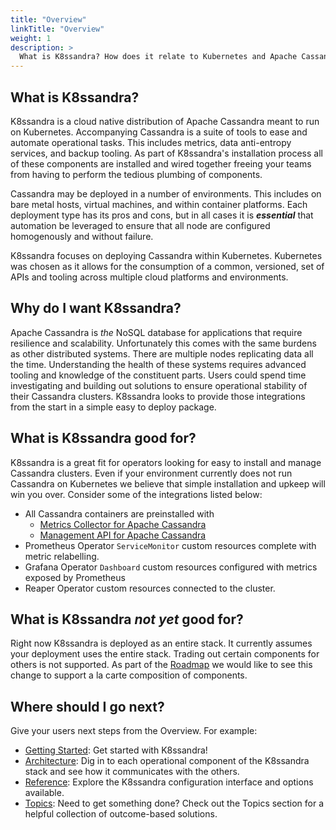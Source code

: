 ```yaml
---
title: "Overview"
linkTitle: "Overview"
weight: 1
description: >
  What is K8ssandra? How does it relate to Kubernetes and Apache Cassandra?
---
```


## What is K8ssandra?

K8ssandra is a cloud native distribution of Apache Cassandra meant to run on Kubernetes. Accompanying Cassandra is a suite of tools to ease and automate operational tasks. This includes metrics, data anti-entropy services, and backup tooling. As part of K8ssandra's installation process all of these components are installed and wired together freeing your teams from having to perform the tedious plumbing of components.

Cassandra may be deployed in a number of environments. This includes on bare metal hosts, virtual machines, and within container platforms. Each deployment type has its pros and cons, but in all cases it is **_essential_** that automation be leveraged to ensure that all node are configured homogenously and without failure.

K8ssandra focuses on deploying Cassandra within Kubernetes. Kubernetes was chosen as it allows for the consumption of a common, versioned, set of APIs and tooling across multiple cloud platforms and environments.

## Why do I want K8ssandra?

Apache Cassandra is _the_ NoSQL database for applications that require resilience and scalability. Unfortunately this comes with the same burdens as other distributed systems. There are multiple nodes replicating data all the time. Understanding the health of these systems requires advanced tooling and knowledge of the constituent parts. Users could spend time investigating and building out solutions to ensure operational stability of their Cassandra clusters. K8ssandra looks to provide those integrations from the start in a simple easy to deploy package. 

## What is K8ssandra good for?

K8ssandra is a great fit for operators looking for easy to install and manage Cassandra clusters. Even if your environment currently does not run Cassandra on Kubernetes we believe that simple installation and upkeep will win you over. Consider some of the integrations listed below:

* All Cassandra containers are preinstalled with
  * [Metrics Collector for Apache Cassandra](https://github.com/datastax/metric-collector-for-apache-cassandra)
  * [Management API for Apache Cassandra](https://github.com/datastax/management-api-for-apache-cassandra)
* Prometheus Operator `ServiceMonitor` custom resources complete with metric relabelling.
* Grafana Operator `Dashboard` custom resources configured with metrics exposed by Prometheus
* Reaper Operator custom resources connected to the cluster.

## What is K8ssandra *not yet* good for?

Right now K8ssandra is deployed as an entire stack. It currently assumes your deployment uses the entire stack. Trading out certain components for others is not supported. As part of the [Roadmap](/docs/roadmap/) we would like to see this change to support a la carte composition of components.

## Where should I go next?

Give your users next steps from the Overview. For example:

* [Getting Started](/docs/getting-started/): Get started with K8ssandra!
* [Architecture](/docs/architecture/): Dig in to each operational component of the K8ssandra stack and see how it communicates with the others.
* [Reference](/docs/reference/): Explore the K8ssandra configuration interface and options available.
* [Topics](/docs/topics/): Need to get something done? Check out the Topics section for a helpful collection of outcome-based solutions.
